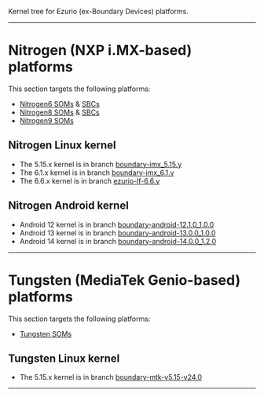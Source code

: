 Kernel tree for Ezurio (ex-Boundary Devices) platforms.

-------------------------------------------

# Nitrogen (NXP i.MX-based) platforms

This section targets the following platforms:
* [Nitrogen6 SOMs][nitrogen6-som] & [SBCs][nitrogen6-sbc]
* [Nitrogen8 SOMs][nitrogen8-som] & [SBCs][nitrogen8-sbc]
* [Nitrogen9 SOMs][nitrogen9-som]

## Nitrogen Linux kernel

* The 5.15.x kernel is in branch [boundary-imx\_5.15.y][imx-5.15.x]
* The 6.1.x kernel is in branch [boundary-imx\_6.1.y][imx-6.1.x]
* The 6.6.x kernel is in branch [ezurio-lf-6.6.y][imx-6.6.x]

## Nitrogen Android kernel

* Android 12 kernel is in branch [boundary-android-12.1.0\_1.0.0][imx-12]
* Android 13 kernel is in branch [boundary-android-13.0.0\_1.0.0][imx-13]
* Android 14 kernel is in branch [boundary-android-14.0.0\_1.2.0][imx-14]

-------------------------------------------

# Tungsten (MediaTek Genio-based) platforms

This section targets the following platforms:
* [Tungsten SOMs][tungsten-som]

## Tungsten Linux kernel

* The 5.15.x kernel is in branch [boundary-mtk-v5.15-v24.0][mtk-5.15.x]

-------------------------------------------

[nxp]: https://github.com/nxp-imx/linux-imx "NXP Linux kernel Git repository"
[nitrogen6-som]: https://www.ezurio.com/system-on-module/nxp-imx6 "Nitrogen6 SOM products"
[nitrogen6-sbc]: https://www.ezurio.com/single-board-computer/nxp-imx6 "Nitrogen6 SBC products"
[nitrogen8-som]: https://www.ezurio.com/system-on-module/nxp-imx8 "Nitrogen8 SOM products"
[nitrogen8-sbc]: https://www.ezurio.com/single-board-computer/nxp-imx8 "Nitrogen8 SBC products"
[nitrogen9-som]: https://www.ezurio.com/system-on-module/nxp-imx9 "Nitrogen9 SOM products"
[imx-jellybean]:https://github.com/boundarydevices/linux/tree/boundary-jb4.3_1.0.0-ga "Ezurio Jellybean kernel tree"
[imx-kitkat]:https://github.com/boundarydevices/linux/tree/boundary-imx-kk4.4.3_2.0.1-ga "Ezurio KitKat kernel tree"
[imx-lollipop]:https://github.com/boundarydevices/linux/tree/boundary-imx-l5.1.1_2.1.0-ga "Ezurio Lollipop kernel tree"
[imx-marshmallow]:https://github.com/boundarydevices/linux/tree/boundary-imx-m6.0.1_1.0.0-ga "Ezurio Marshmallow kernel tree"
[imx-nougat]:https://github.com/boundarydevices/linux/tree/boundary-imx-n7.1.1_1.0.0-ga "Ezurio Nougat kernel tree"
[imx-oreo]:https://github.com/boundarydevices/linux/tree/boundary-imx-o8.1.0_1.3.0_8m-ga "Ezurio Oreo kernel tree"
[imx-pie]:https://github.com/boundarydevices/linux/tree/boundary-imx-p9.0.0_1.0.0-ga "Ezurio Pie kernel tree"
[imx-10]:https://github.com/boundarydevices/linux/tree/boundary-android-10.0.0_2.5.0 "Ezurio Android 10 kernel tree"
[imx-11]:https://github.com/boundarydevices/linux/tree/boundary-android-11.0.0_2.2.0 "Ezurio Android 11 kernel tree"
[imx-12]:https://github.com/boundarydevices/linux/tree/boundary-android-12.1.0_1.0.0 "Ezurio Android 12.1 kernel tree"
[imx-13]:https://github.com/boundarydevices/linux/tree/boundary-android-13.0.0_1.0.0 "Ezurio Android 13 kernel tree"
[imx-14]:https://github.com/boundarydevices/linux/tree/boundary-android-14.0.0_1.2.0 "Ezurio Android 14 kernel tree"
[imx-3.0.35]:https://github.com/boundarydevices/linux/tree/boundary-imx_3.0.35_4.1.0 "Ezurio 3.0.35 4.1.0 kernel tree"
[imx-3.10.x]:https://github.com/boundarydevices/linux/tree/boundary-imx_3.10.53_1.1.1_ga "Ezurio 3.10.53-1.1.1 GA kernel tree"
[imx-3.14.x]:https://github.com/boundarydevices/linux/tree/boundary-imx_3.14.52_1.1.0_ga "Ezurio 3.14.52-1.1.0 GA kernel tree"
[imx-4.1.15]:https://github.com/boundarydevices/linux/tree/boundary-imx_4.1.15_2.0.0_ga "Ezurio 4.1.15-2.0.0 GA kernel tree"
[imx-4.9.x]:https://github.com/boundarydevices/linux/tree/boundary-imx_4.9.x_2.0.0_ga "Ezurio 4.9.x-2.0.0 GA kernel tree"
[imx-4.14.x]:https://github.com/boundarydevices/linux/tree/boundary-imx_4.14.x_2.0.0_ga "Ezurio 4.14.x-2.0.0 GA kernel tree"
[imx-4.19.x]:https://github.com/boundarydevices/linux/tree/boundary-imx_4.19.x_1.1.0 "Ezurio 4.19.x-1.1.0 kernel tree"
[imx-5.4.x]:https://github.com/boundarydevices/linux/tree/boundary-imx_5.4.x_2.3.0 "Ezurio 5.4.x-2.3.0 kernel tree"
[imx-5.10.x]:https://github.com/boundarydevices/linux/tree/boundary-imx_5.10.x_2.0.0 "Ezurio 5.10.x-2.0.0 kernel tree"
[imx-5.15.x]:https://github.com/boundarydevices/linux/tree/boundary-imx_5.15.y "Ezurio 5.15.y kernel tree"
[imx-6.1.x]:https://github.com/boundarydevices/linux/tree/boundary-imx_6.1.y "Ezurio 6.1.y kernel tree"
[imx-6.6.x]:https://github.com/boundarydevices/linux/tree/ezurio-lf-6.6.y "Ezurio 6.6.y kernel tree"
[tungsten-som]: https://www.ezurio.com/system-on-module/mediatek-genio "Tungsten SOM products"
[mtk-5.15.x]: https://github.com/boundarydevices/linux/tree/boundary-mtk-v5.15-v24.0 "Ezurio 5.15.x MTK kernel tree"
